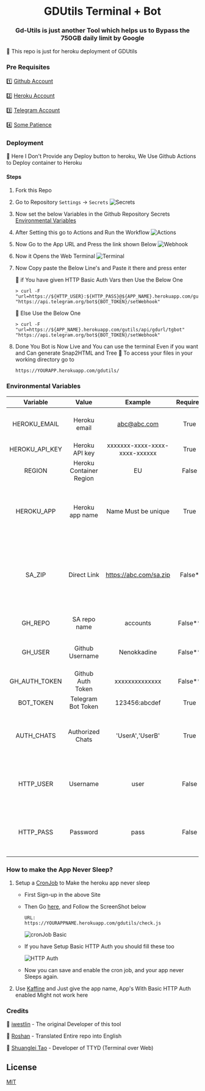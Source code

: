 <div align="center">
<h1>GDUtils Terminal + Bot</h1>
<h3>Gd-Utils is just another Tool which helps us to Bypass the 750GB daily limit by Google</h3>
</div>
🌟 This repo is just for heroku deployment of GDUtils

### Pre Requisites
1️⃣ [Github Account](https://github.com)

2️⃣ [Heroku Account](https://heroku.com)

3️⃣ [Telegram Account](https://telegram.org)

4️⃣ [Some Patience](https://google.com)

### Deployment
🔷 Here I Don't Provide any Deploy button to heroku, We Use Github Actions to Deploy container to Heroku 

#### Steps

1. Fork this Repo
2. Go to Repository `Settings` -> `Secrets`
    ![Secrets](assets/secrets.png)
3. Now set the below Variables in the Github Repository Secrets
    [Environmental Variables](#Environmental)
4. After Setting this go to Actions and Run the Workflow
   ![Actions](assets/actions.png)
5. Now Go to the App URL and Press the link shown Below
   ![Webhook](assets/site.jpg)
6. Now it Opens the Web Terminal
   ![Terminal](assets/terminal.png)
7. Now Copy paste the Below Line's and Paste it there and press enter
 
    🔷 if You have given HTTP Basic Auth Vars then Use the Below One

    ```
    > curl -F "url=https://${HTTP_USER}:${HTTP_PASS}@${APP_NAME}.herokuapp.com/gutils/api/gdurl/tgbot" "https://api.telegram.org/bot${BOT_TOKEN}/setWebhook"
    ```
    🔷 Else Use the Below One

    ```
    > curl -F "url=https://${APP_NAME}.herokuapp.com/gutils/api/gdurl/tgbot" "https://api.telegram.org/bot${BOT_TOKEN}/setWebhook"
    ```
8. Done You Bot is Now Live and You can use the terminal Even if you want and Can generate Snap2HTML and Tree
   🔷 To access your files in your working directory go to 
    ```
    https://YOURAPP.herokuapp.com/gdutils/
    ```


### Environmental Variables

| Variable | Value | Example | Required | Description |
| :---: | :---: | :---: | :---: | :---: |
| HEROKU_EMAIL | Heroku email | abc@abc.com | True | Just Give the email you used for Heroku Account|
| HEROKU_API_KEY | Heroku API key | xxxxxxx-xxxx-xxxx-xxxx-xxxxxx | True | Get it from [Heroku](https://dashboard.heroku.com/account/applications/authorizations/new) |
| REGION | Heroku Container Region | EU | False | Needed only if you need  a EU Container |
| HEROKU_APP | Heroku app name | Name Must be unique | True | Heroku app name that needs to be Updated or Created (Should be in lowercase) |
| SA_ZIP | Direct Link | https://abc.com/sa.zip | False* | Service accounts to be zipped in a way that there should be a folder named accounts containing SA Jsons |
| GH_REPO | SA repo name | accounts | False** | Git repo name where SA's are Uploaded |
| GH_USER | Github Username | Nenokkadine | False** | Github username Where SA are uploaded |
| GH_AUTH_TOKEN | Github Auth Token | xxxxxxxxxxxxxx | False** | Get this from [Github](https://github.com/settings/tokens/new) With Scopes `repo` |
| BOT_TOKEN | Telegram Bot Token | 123456:abcdef | True | Get this from [Telegram](https://t.me/botfather) |
| AUTH_CHATS | Authorized Chats | 'UserA','UserB' | True | Telegram Username's Should be Given and Should be in Single Quotes |
| HTTP_USER | Username | user | False | HTTP Basic auth adds an Extra Layer security for you app (recommended) |
| HTTP_PASS | Password | pass | False | HTTP Basic auth adds an Extra Layer security for you app (recommended) |

### How to make the App Never Sleep?
1. Setup a [CronJob](https://console.cron-job.org) to Make the heroku app never sleep
   - First Sign-up in the above Site
   - Then Go [here](https://console.cron-job.org/jobs/create), and Follow the ScreenShot below
        
        ```
        URL:
        https://YOURAPPNAME.herokuapp.com/gdutils/check.js
        ```
        ![cronJob Basic](assets/cron1.png)
   - If you have Setup Basic HTTP Auth you should fill these too
        
        ![HTTP Auth](assets/cron2.png) 
   - Now you can save and enable the cron job, and your app never Sleeps again.

2. Use [Kaffine](https://kaffeine.herokuapp.com/) and Just give the app name, App's With Basic HTTP Auth enabled Might not work here

### Credits
👏 [iwestlin](https://github.com/iwestlin) - The original Developer of this tool

👏 [Roshan](https://github.com/roshanconner123) - Translated Entire repo into English

👏 [Shuanglei Tao](https://github.com/tsl0922) - Developer of TTYD (Terminal over Web)

## License
[MIT](https://choosealicense.com/licenses/mit/)
